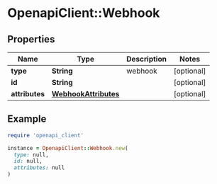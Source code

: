 # OpenapiClient::Webhook

## Properties

| Name | Type | Description | Notes |
| ---- | ---- | ----------- | ----- |
| **type** | **String** | webhook | [optional] |
| **id** | **String** |  | [optional] |
| **attributes** | [**WebhookAttributes**](WebhookAttributes.md) |  | [optional] |

## Example

```ruby
require 'openapi_client'

instance = OpenapiClient::Webhook.new(
  type: null,
  id: null,
  attributes: null
)
```

